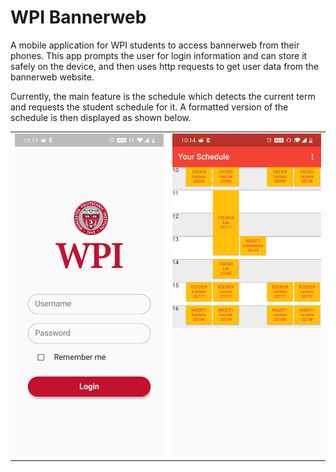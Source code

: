# WPI Bannerweb

A mobile application for WPI students to access bannerweb from their phones. This app prompts the user for login information and can store it safely on the device, and then uses http requests to get user data from the bannerweb website.

Currently, the main feature is the schedule which detects the current term and requests the student schedule for it. A formatted version of the schedule is then displayed as shown below. 

| | |
|:------------------------------------: | :----------------------------------------------:|
|![Home Screen](/images/LoginScreen.jpg) | ![Challenge Screen](/images/ScheduleScreen.jpg)|

